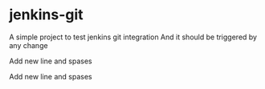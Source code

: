 # jenkins-git

A simple project to test jenkins git integration
And it should be triggered by any change



Add new line and spases


Add new line and spases

